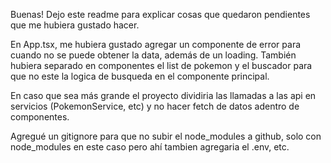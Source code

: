 Buenas! Dejo este readme para explicar cosas que quedaron pendientes que me hubiera gustado hacer.

En App.tsx, me hubiera gustado agregar un componente de error para cuando no se puede obtener la data, además de un loading.
También hubiera separado en componentes el list de pokemon y el buscador para que no este la logica de busqueda en el componente principal.

En caso que sea más grande el proyecto dividiria las llamadas a las api en servicios (PokemonService, etc) y no hacer fetch de datos adentro de componentes.


Agregué un gitignore para que no subir el node_modules a github, solo con node_modules en este caso pero ahí tambien agregaria el .env, etc.
